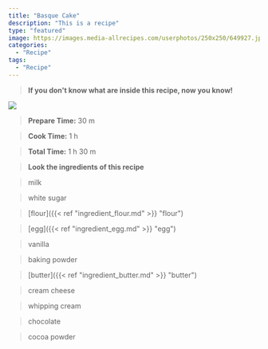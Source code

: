```yaml
---
title: "Basque Cake"
description: "This is a recipe"
type: "featured"
image: https://images.media-allrecipes.com/userphotos/250x250/649927.jpg
categories: 
  - "Recipe"
tags: 
  - "Recipe"
---
```



>**If you don't know what are inside this recipe, now you know!**

![](../images/Recipes-Banner.jpg)
> **Prepare Time:** 30 m


> **Cook Time:** 1 h


> **Total Time:** 1 h 30 m

> **Look the ingredients of this recipe**

> milk

> white sugar

> [flour]({{< ref "ingredient_flour.md" >}} "flour")

> [egg]({{< ref "ingredient_egg.md" >}} "egg")

> vanilla

> baking powder

> [butter]({{< ref "ingredient_butter.md" >}} "butter")

> cream cheese

> whipping cream

> chocolate

> cocoa powder

